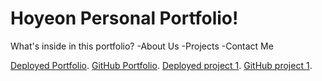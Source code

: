 # Hoyeon Personal Portfolio!

What's inside in this portfolio?
-About Us
-Projects
-Contact Me

[Deployed Portfolio](https://hoyeoness9837.github.io/Responsive-Portfolio/).
[GitHub Portfolio](https://github.com/hoyeoness9837/Responsive-Portfolio).
[Deployed project 1](https://alanhlee.github.io/PokemonIndex/).
[GitHub project 1](https://github.com/alanhlee/PokemonIndex/).
